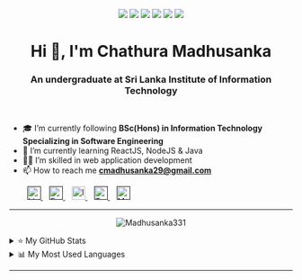 

<p align="center">
<a target="blank"> <img src="https://img.shields.io/badge/welcome-👋_all-green.svg"/> </a>
<a target="blank"> <img src="https://img.shields.io/badge/dedicate-🎯_goals-blue.svg"/> </a>
<a target="blank"> <img src="https://img.shields.io/badge/learn-💻_coding-F1C40F.svg"/> </a>
<a target="blank"> <img src="https://img.shields.io/badge/develop-🚀_fullstack-cc6888.svg"/> </a>
<a target="blank"> <img src="https://img.shields.io/badge/interest-👻_frontend-brown.svg"/> </a>
<a target="blank"> <img src="https://img.shields.io/badge/love-🌼_dreams-BB8FCE.svg"/> </a>
</p>

<h1 align="center"> Hi 👋, I'm Chathura Madhusanka </h1>
<h3 align="center"> An undergraduate at Sri Lanka Institute of Information Technology </h3>

<br>

- 🎓 I’m currently following **BSc(Hons) in Information Technology Specializing in Software Engineering**  
- 🌱 I’m currently learning ReactJS, NodeJS & Java
- 👩‍💻 I’m skilled in web application development
- 📫 How to reach me **cmadhusanka29@gmail.com**


<p align="left">
  &nbsp;&nbsp;&nbsp;&nbsp;&nbsp;&nbsp;&nbsp;
            <a href="">
  <img  alt="LinkedIn" width="24px" src="https://cdn.jsdelivr.net/npm/simple-icons@7.0.0/icons/linkedin.svg" />
            </a> 
  &nbsp;&nbsp;
            <a href="">
  <img  alt="Facebook" width="24px" src="https://cdn.jsdelivr.net/npm/simple-icons@7.0.0/icons/facebook.svg" />
            </a>
  &nbsp;&nbsp;
            <a href="#">
  <img  alt="Instagram" width="24px" src="https://cdn.jsdelivr.net/npm/simple-icons@7.0.0/icons/instagram.svg" />
            </a>
  &nbsp;&nbsp;
            <a href="">
  <img  alt="Twitter" width="24px" src="https://cdn.jsdelivr.net/npm/simple-icons@7.0.0/icons/twitter.svg" />
            </a> 
  &nbsp;&nbsp;
            <a href="">
  <img  alt="Medium" width="24px" src="https://cdn.jsdelivr.net/npm/simple-icons@7.0.0/icons/medium.svg" />
            </a> 
</p>

<hr>
 

<p align="center"> <img src="https://github-profile-trophy.vercel.app/?username=Madhusanka331&no-frame=false&no-bg=true&margin-w=15&margin-h=15&column=7" alt="Madhusanka331" /> </p>

<details>
<summary>⭐ My GitHub Stats</summary>
<p align="left"> <img src="https://github-readme-stats.vercel.app/api?username=Madhusanka331&show_icons=true&theme=light" />
</details>
<details>
<summary>📊 My Most Used Languages</summary>
<p align="left"> <img src="https://github-readme-stats.vercel.app/api/top-langs/?username=Madhusanka331Madhusanka331&layout=compact&theme=light" />
</details>

<hr>


